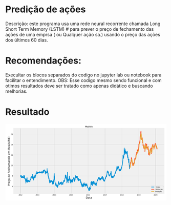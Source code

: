 # Predição de ações 
Descrição: este programa usa uma rede neural recorrente chamada Long Short Term Memory (LSTM) # para prever o preço de fechamento das ações de uma emprsa ( ou Qualquer ação sa.) usando o preço das ações dos últimos 60 dias.
# Recomendações: 
Execultar os blocos separados do codigo no jupyter lab ou notebook para facilitar o entendimento.
OBS: Esse codigo mesmo sendo funcional e com otimos resultados deve ser tratado como apenas didático e buscando melhorias.
# Resultado
![Resultado](https://github.com/alissonf216/predicao-de-acoes/blob/master/Sem%20t%C3%ADtulo.png)

